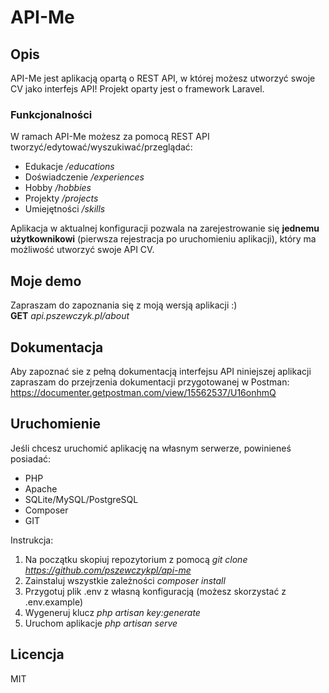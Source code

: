 # API-Me
## Opis
API-Me jest aplikacją opartą o REST API, w której możesz utworzyć swoje CV jako interfejs API! Projekt oparty jest o framework Laravel.<br>
### Funkcjonalności
W ramach API-Me możesz za pomocą REST API tworzyć/edytować/wyszukiwać/przeglądać:
- Edukacje */educations*
- Doświadczenie */experiences*
- Hobby */hobbies*
- Projekty */projects*
- Umiejętności */skills*

Aplikacja w aktualnej konfiguracji pozwala na zarejestrowanie się **jednemu użytkownikowi** (pierwsza rejestracja po uruchomieniu aplikacji), który ma możliwość utworzyć swoje API CV.

## Moje demo
Zapraszam do zapoznania się z moją wersją aplikacji :)<br>
**GET** *api.pszewczyk.pl/about*

## Dokumentacja
Aby zapoznać sie z pełną dokumentacją interfejsu API niniejszej aplikacji zapraszam do przejrzenia dokumentacji przygotowanej w Postman:<br>
https://documenter.getpostman.com/view/15562537/U16onhmQ

## Uruchomienie
Jeśli chcesz uruchomić aplikację na własnym serwerze, powinieneś posiadać:
- PHP
- Apache
- SQLite/MySQL/PostgreSQL
- Composer
- GIT

Instrukcja:
1. Na początku skopiuj repozytorium z pomocą *git clone https://github.com/pszewczykpl/api-me*
2. Zainstaluj wszystkie zależności *composer install*
3. Przygotuj plik .env z własną konfiguracją (możesz skorzystać z .env.example)
4. Wygeneruj klucz *php artisan key:generate*
5. Uruchom aplikacje *php artisan serve*

## Licencja
MIT